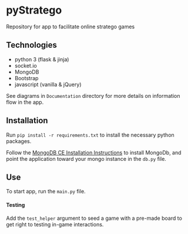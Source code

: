 # pyStratego
Repository for app to facilitate online stratego games

## Technologies
* python 3 (flask & jinja)
* socket.io 
* MongoDB
* Bootstrap
* javascript (vanilla & jQuery)

See diagrams in `Documentation` directory for more details on information flow in the app.

## Installation

Run `pip install -r requirements.txt` to install the necessary python packages. 

Follow the [MongoDB CE Installation Instructions](https://docs.mongodb.com/manual/tutorial/install-mongodb-on-ubuntu/#install-mongodb-community-edition) to install MongoDb, and point the application toward your mongo instance in the `db.py` file. 

## Use 
To start app, run the `main.py` file. 

#### Testing
Add the `test_helper` argument to seed a game with a pre-made board to get right to testing in-game interactions. 
